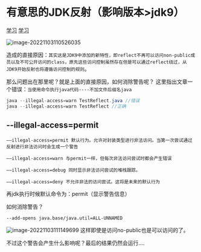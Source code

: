 # 有意思的JDK反射（影响版本>jdk9）

[学习](https://www.cnblogs.com/apocelipes/p/13562345.html)
[学习](https://www.cnblogs.com/6b7b5fc3/p/13697474.html)

![image-20221103110526035](https://cdn.jsdelivr.net/gh/zx-creat/myblog@master/img/202211031105170.png)



造成的直接原因：`其实这是JDK9中添加的新特性，即reflect不再可以访问non-public成员以及不可公开访问的class，原先这些访问控制虽然存在但是可以通过reflect绕过，从JDK9开始反射也将遵循访问控制的规则`。

那么问题出在那里呢？就是上面的直接原因，如何消除警告呢？
这里指出文章一个错误：`当使用命令执行java代码----不加文件后缀名java`

```java
java --illegal-access=warn TestReflect.java //错误
java --illegal-access=warn TestReflect //正确
```

## --illegal-access=permit

```
——illegal-access=permit 默认行为。允许对封装类型进行非法访问。当第一次尝试通过反射进行非法访问时会生成一个警告

——illegal-access=warn 与permit一样，但每次非法访问尝试时都会产生错误

——illegal-access=debug 同时显示非法访问尝试的堆栈跟踪。

——illegal-access=deny 不允许非法的访问尝试。这将是未来的默认行为
```

再jdk执行时候默认命令为：permit（显示警告信息）

如何消除警告？

```
--add-opens java.base/java.util=ALL-UNNAMED
```

![image-20221103111149699](https://cdn.jsdelivr.net/gh/zx-creat/myblog@master/img/202211031111744.png)
这样即使是访问no-public也是可以访问的了。

不过这个警告会产生什么影响呢？最后的结果仍然会运行....
